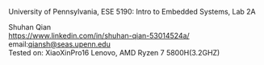 University of Pennsylvania, ESE 5190: Intro to Embedded Systems, Lab 2A

 Shuhan Qian    
   https://www.linkedin.com/in/shuhan-qian-53014524a/    
   email:qiansh@seas.upenn.edu    
Tested on: XiaoXinPro16 Lenovo, AMD Ryzen 7 5800H(3.2GHZ)  
